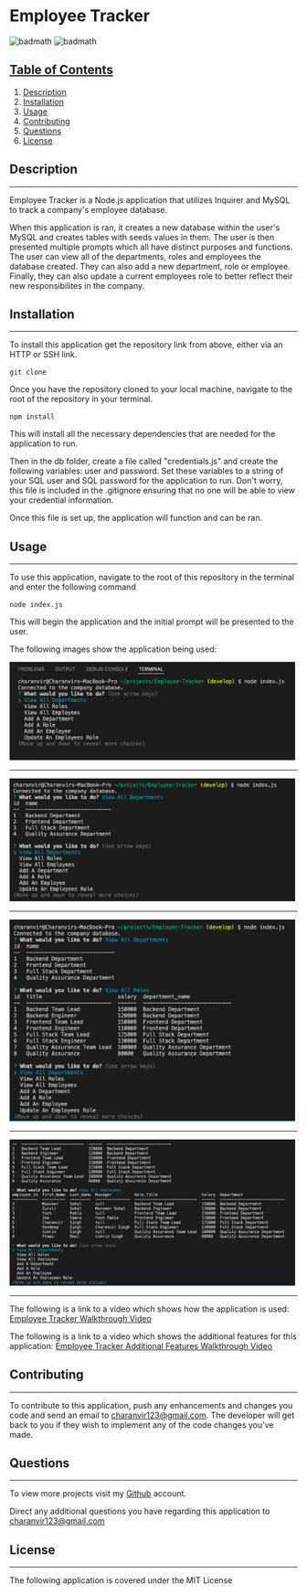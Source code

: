 # Employee Tracker

![badmath](https://img.shields.io/badge/License-MIT-purple) ![badmath](https://img.shields.io/badge/Version-1.0-red) 

## <u>Table of Contents</u>
1. [Description](#description)
2. [Installation](#installation)
3. [Usage](#usage)
4. [Contributing](#contributing)
5. [Questions](#questions)
6. [License](#license)

## Description
***

Employee Tracker is a Node.js application that utilizes Inquirer and MySQL to track a company's employee database. 

When this application is ran, it creates a new database within the user's MySQL and creates tables with seeds values in them. The user is then presented multiple prompts which all have distinct purposes and functions. The user can view all of the departments, roles and employees the database created. They can also add a new department, role or employee. Finally, they can also update a current employees role to better reflect their new responsibilites in the company.

## Installation
***

To install this application get the repository link from above, either via an HTTP or SSH link. 

```
git clone 
```

Once you have the repository cloned to your local machine, navigate to the root of the repository in your terminal.

```
npm install
```

This will install all the necessary dependencies that are needed for the application to run.

Then in the db folder, create a file called "credentials.js" and create the following variables: user and password. Set these variables to a string of your SQL user and SQL password for the application to run. Don't worry, this file is included in the .gitignore ensuring that no one will be able to view your credential information.

Once this file is set up, the application will function and can be ran.


## Usage
***

To use this application, navigate to the root of this repository in the terminal and enter the following command 

```
node index.js
```

This will begin the application and the initial prompt will be presented to the user. 

The following images show the application being used: 

<img src="./assets/images/1.png" width="500"> 

***

<img src="./assets/images/2.png" width="500">

***

<img src="./assets/images/3.png" width="500">

***

<img src="./assets/images/4.png" width="500">

***

The following is a link to a video which shows how the application is used: [Employee Tracker Walkthrough Video](https://vimeo.com/705312686)

The following is a link to a video which shows the additional features for this application: [Employee Tracker Additional Features Walkthrough Video](https://vimeo.com/705617950)


## Contributing
***

To contribute to this application, push any enhancements and changes you code and send an email to charanvir123@gmail.com. The developer will get back to you if they wish to implement any of the code changes you've made. 

## Questions
***
To view more projects visit my [Github](https://github.com/Charanvir) account.

Direct any additional questions you have regarding this application to charanvir123@gmail.com

## License
***
The following application is covered under the MIT License
